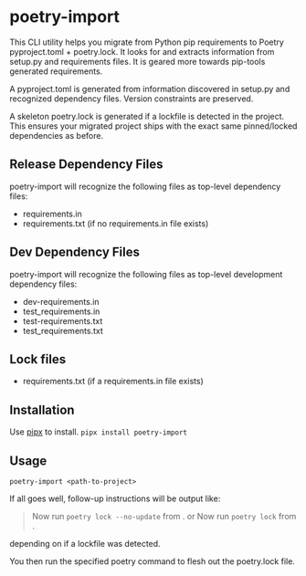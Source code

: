 # poetry-import
This CLI utility helps you migrate from Python pip requirements to Poetry pyproject.toml + poetry.lock.
It looks for and extracts information from setup.py and requirements files.  It is geared more towards pip-tools
generated requirements.

A pyproject.toml is generated from information discovered in setup.py and recognized dependency files.
Version constraints are preserved.

A skeleton poetry.lock is generated if a lockfile is detected in the project. This ensures your migrated project
ships with the exact same pinned/locked dependencies as before.

## Release Dependency Files
poetry-import will recognize the following files as top-level dependency files:
- requirements.in
- requirements.txt (if no requirements.in file exists)

## Dev Dependency Files
poetry-import will recognize the following files as top-level development dependency files:
- dev-requirements.in
- test_requirements.in
- test-requirements.txt
- test_requirements.txt

## Lock files
- requirements.txt (if a requirements.in file exists)

## Installation
Use [pipx](https://github.com/pypa/pipx) to install.
`pipx install poetry-import`

## Usage
`poetry-import <path-to-project>`

If all goes well, follow-up instructions will be output like:
> Now run `poetry lock --no-update` from .
or
> Now run `poetry lock` from .

depending on if a lockfile was detected.

You then run the specified poetry command to flesh out the poetry.lock file.